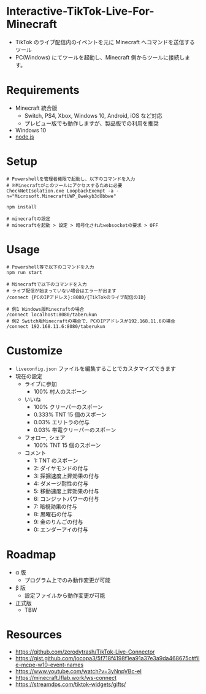 # Interactive-TikTok-Live-For-Minecraft

- TikTok のライブ配信内のイベントを元に Minecraft へコマンドを送信するツール
- PC(Windows) にてツールを起動し、Minecraft 側からツールに接続します。

# Requirements

- Minecraft 統合版
  - Switch, PS4, Xbox, Windows 10, Android, iOS など対応
  - プレビュー版でも動作しますが、製品版での利用を推奨
- Windows 10
- [node.js](https://nodejs.org/ja/download)

# Setup

```shell
# Powershellを管理者権限で起動し、以下のコマンドを入力
# ※Minecraftがこのツールにアクセスするために必要
CheckNetIsolation.exe LoopbackExempt -a -n="Microsoft.MinecraftUWP_8wekyb3d8bbwe"

npm install
```

```shell
# minecraftの設定
# minecraftを起動 > 設定 > 暗号化されたwebsocketの要求 > OFF
```

# Usage

```shell
# Powershell等で以下のコマンドを入力
npm run start
```

```
# Minecraftで以下のコマンドを入力
# ライブ配信が始まっていない場合はエラーが出ます
/connect {PCのIPアドレス}:8080/{TikTokのライブ配信のID}

# 例1 Windows版Minecraftの場合
/connect localhost:8080/taberukun
# 例2 Switch版Minecraftの場合で、PCのIPアドレスが192.168.11.6の場合
/connect 192.168.11.6:8080/taberukun
```

# Customize

- `liveconfig.json` ファイルを編集することでカスタマイズできます
- 現在の設定
  - ライブに参加
    - 100% 村人のスポーン
  - いいね
    - 100% クリーパーのスポーン
    - 0.333% TNT 15 個のスポーン
    - 0.03% エリトラの付与
    - 0.03% 帯電クリーパーのスポーン
  - フォロー, シェア
    - 100% TNT 15 個のスポーン
  - コメント
    - 1: TNT のスポーン
    - 2: ダイヤモンドの付与
    - 3: 採掘速度上昇効果の付与
    - 4: ダメージ耐性の付与
    - 5: 移動速度上昇効果の付与
    - 6: コンジットパワーの付与
    - 7: 暗視効果の付与
    - 8: 黒曜石の付与
    - 9: 金のりんごの付与
    - 0: エンダーアイの付与

# Roadmap

- α 版
  - プログラム上でのみ動作変更が可能
- β 版
  - 設定ファイルから動作変更が可能
- 正式版
  - TBW

# Resources

- https://github.com/zerodytrash/TikTok-Live-Connector
- https://gist.github.com/jocopa3/5f718f4198f1ea91a37e3a9da468675c#file-mcpe-w10-event-names
- https://www.youtube.com/watch?v=3yNnpVBc-eI
- https://minecraft.lflab.work/ws-connect
- https://streamdps.com/tiktok-widgets/gifts/
